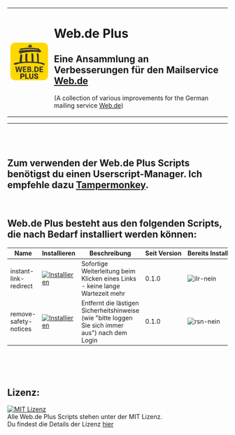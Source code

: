<table><tr><td>

[![icon](https://raw.githubusercontent.com/Sv443/Web.de-Plus/master/icons/icon_200x200.png)](https://github.com/Sv443/Web.de-Plus)

</td><td>

# Web.de Plus
## Eine Ansammlung an Verbesserungen für den Mailservice [Web.de](https://web.de/)
(A collection of various improvements for the German mailing service [Web.de](https://web.de/))

</td></tr></table>

---

<br><br>

## Zum verwenden der Web.de Plus Scripts benötigst du einen Userscript-Manager. Ich empfehle dazu [Tampermonkey](https://www.tampermonkey.net/).


<br>

## Web.de Plus besteht aus den folgenden Scripts, die nach Bedarf installiert werden können:

| Name | Installieren | Beschreibung | Seit&nbsp;Version | Bereits&nbsp;Installiert? |
| --- | --- | --- | --- | --- |
| instant-link-redirect | [![Installieren](https://img.shields.io/badge/Installieren-%E2%96%BA-brightgreen)](https://raw.githubusercontent.com/Sv443/Web.de-Plus/master/scripts/instant-link-redirect.user.js) |Sofortige Weiterleitung beim Klicken eines Links - keine lange Wartezeit mehr | 0.1.0 | ![ilr-nein](https://img.shields.io/badge/nein-%E2%9C%97-red)
| remove-safety-notices | [![Installieren](https://img.shields.io/badge/Installieren-%E2%96%BA-brightgreen)](https://raw.githubusercontent.com/Sv443/Web.de-Plus/master/scripts/remove-safety-notices.user.js) | Entfernt die lästigen Sicherheitshinweise (wie "bitte loggen Sie sich immer aus") nach dem Login | 0.1.0 | ![rsn-nein](https://img.shields.io/badge/nein-%E2%9C%97-red) |

<br><br><br>

## Lizenz:
[![MIT Lizenz](https://img.shields.io/github/license/Sv443/Web.de-Plus)](https://sv443.net/LICENSE)  
Alle Web.de Plus Scripts stehen unter der MIT Lizenz.  
Du findest die Details der Lizenz [hier](https://sv443.net/LICENSE)